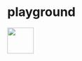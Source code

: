 # playground

[<img src="https://api.gitsponsors.com/badge" height="60">](https://api.gitsponsors.com/badgelink?wallet=DNAfLMv3qCB5rMdccCRRnBgGKKZWyt3HxbSCkwjdveEA)